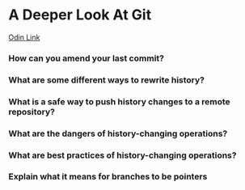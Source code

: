 # A Deeper Look At Git

[Odin Link](https://www.theodinproject.com/lessons/javascript-a-deeper-look-at-git)

### How can you amend your last commit?

### What are some different ways to rewrite history?

### What is a safe way to push history changes to a remote repository?

### What are the dangers of history-changing operations?

### What are best practices of history-changing operations?

### Explain what it means for branches to be pointers
